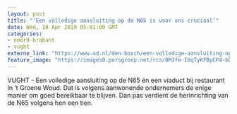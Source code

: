 ```yaml
---
layout: post
title: "‘Een volledige aansluiting op de N65 is voor ons cruciaal’"
date: Wed, 10 Apr 2019 05:01:00 GMT
categories: 
- noord-brabant 
- vught 
externe_link: "https://www.ad.nl/den-bosch/een-volledige-aansluiting-op-de-n65-is-voor-ons-cruciaal~aa1ac147/"
feature_image: "https://images0.persgroep.net/rcs/0MJfm-I6qTyKFBpCP4-bDyvCG6o/diocontent/100529822/_fitwidth/400/?appId=21791a8992982cd8da851550a453bd7f&quality=0.7"
---
```


VUGHT - Een volledige aansluiting op de N65 én een viaduct bij restaurant In ‘t Groene Woud. Dat is volgens aanwonende ondernemers de enige manier om goed bereikbaar te blijven. Dan pas verdient de herinrichting van de N65 volgens hen een tien.
